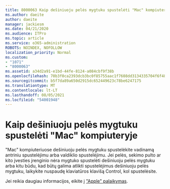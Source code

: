 ```yaml
---
title: 8000063 Kaip dešiniuoju pelės mygtuku spustelėti "Mac" kompiuteryje
ms.author: daeite
author: daeite
manager: jackiesm
ms.date: 04/21/2020
ms.audience: ITPro
ms.topic: article
ms.service: o365-administration
ROBOTS: NOINDEX, NOFOLLOW
localization_priority: Normal
ms.custom:
- "1071"
- "8000063"
ms.assetid: a34d2a91-e1bd-44fe-8124-a084cbf9f38b
ms.openlocfilehash: 70b3f0ca2393dcb3bc0f85755aac1f7608dd3134335704f6f48af43fb33b4af8
ms.sourcegitcommit: b5f7da89a650d2915dc652449623c78be6247175
ms.translationtype: MT
ms.contentlocale: lt-LT
ms.lasthandoff: 08/05/2021
ms.locfileid: "54001948"
---
```

# <a name="how-to-right-click-on-a-mac"></a>Kaip dešiniuoju pelės mygtuku spustelėti "Mac" kompiuteryje

"Mac" kompiuteriuose dešiniuoju pelės mygtuku spustelėkite vadinamą antriniu spustelėjimu arba valdiklio spustelėjimu. Jei pelės, sekimo pulto ar kito įvesties įrenginio nėra mygtuko spustelėti dešiniuoju pelės  mygtuku arba kitu būdu, kad būtų galima atlikti spustelėjimus dešiniuoju pelės mygtuku, laikykite nuspaudę klaviatūros klavišą Control, kol spustelėsite.
  
Jei reikia daugiau informacijos, eikite į ["Apple" palaikymas](https://go.microsoft.com/fwlink/?linkid=2022220&amp;clcid=0x409).
  